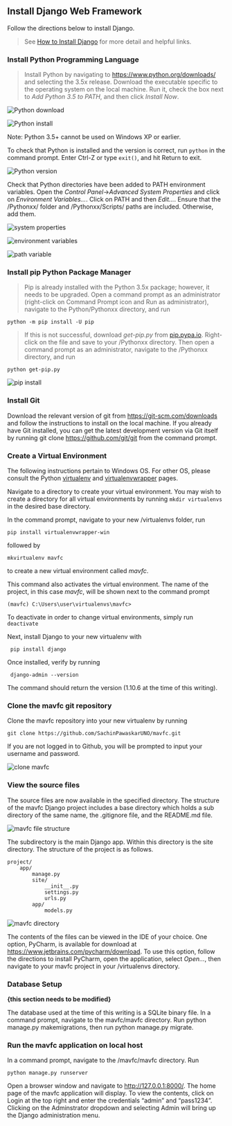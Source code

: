 ## Install Django Web Framework  

Follow the directions below to install Django.
> See [How to Install Django](https://docs.djangoproject.com/en/1.10/topics/install/) for more detail and helpful links.

### Install Python Programming Language
>Install Python by navigating to https://www.python.org/downloads/ and selecting the 3.5x release.
Download the executable specific to the operating system on the local machine. Run it, check the box next to _Add
Python 3.5 to PATH_, and then click _Install Now_.

![Python download](img/pythoninstall.jpg)

![Python install](img/pythoninstall2.jpg)

Note: Python 3.5+ cannot be used on Windows XP or earlier.

To check that Python is installed and the version is correct, run `python` in the command prompt.
Enter Ctrl-Z or type `exit()`, and hit Return to exit.

![Python version](img/pythoninstalledcmdprompt.jpg)

Check that Python directories have been added to PATH environment variables. Open the _Control Panel_->_Advanced System
Properties_ and click on _Environment Variables…_. Click on PATH and then _Edit…_. Ensure that the /Pythonxx/ folder
and /Pythonxx/Scripts/ paths are included. Otherwise, add them.

![system properties](img/pythonenvvariables.jpg)

![environment variables](img/pythonenvvariablespath.jpg)

![path variable](img/pythonenvvariablespath2.jpg)

### Install pip Python Package Manager
>Pip is already installed with the Python 3.5x package; however, it needs to be upgraded. Open a command
prompt as an administrator (right-click on Command Prompt icon and Run as administrator), navigate
to the
Python/Pythonxx directory, and run

```
python -m pip install -U pip
```
>If this is not successful, download _get-pip.py_ from
[pip.pypa.io](https://pip.pypa.io/en/latest/installing/).
Right-click on the file and save to your /Pythonxx directory. Then open a command prompt as an
administrator,
navigate to the /Pythonxx directory, and run

```
python get-pip.py
```
![pip install](mavfc/img/pythoninstallpip.jpg)

### Install Git

Download the relevant version of git from https://git-scm.com/downloads and follow the instructions to install
on the local machine.
If you already have Git installed, you can get the latest development version via Git itself by running git
clone https://github.com/git/git from the command prompt.

### Create a Virtual Environment
The following instructions pertain to Windows OS. For other OS, please consult the Python
[virtualenv](https://pypi.python.org/pypi/virtualenv) and
[virtualenvwrapper](https://pypi.python.org/pypi/virtualenvwrapper-win) pages.

Navigate to a directory to create your virtual environment. You may wish to create a directory for all virtual
environments by running `mkdir virtualenvs` in the desired base directory.

In the command prompt, navigate to your new /virtualenvs folder, run
```
pip install virtualenvwrapper-win
```
followed by
```
mkvirtualenv mavfc
```
to create a new virtual environment called _mavfc_.

This command also activates the virtual environment. The name of the project, in this case _mavfc_, will be
shown next to the command prompt
```
(mavfc) C:\Users\user\virtualenvs\mavfc>
```
To deactivate in order to change virtual environments, simply run `deactivate`

Next, install Django to your new virtualenv with
```
 pip install django
```
Once installed, verify by running
```
 django-admin --version
```
The command should return the version (1.10.6 at the time of this writing).

### Clone the mavfc git repository
Clone the mavfc repository into your new virtualenv by running
```
git clone https://github.com/SachinPawaskarUNO/mavfc.git
```
If you are not logged in to Github, you will be prompted to input your username and password.

![clone mavfc](mavfc/img/installvirtualenvmavfc2.jpg)

### View the source files
The source files are now available in the specified directory. The structure of the mavfc Django project includes a base directory which holds a sub directory of the same name, the .gitignore file, and the README.md file.

![mavfc file structure](mavfc/img/mavfcfilestructure.jpg)

The subdirectory is the main Django app. Within this directory is the site directory. The structure of the
project is as follows.
```
project/
    app/
        manage.py
        site/
            __init__.py
            settings.py
            urls.py
        app/
            models.py
```
![mavfc directory](mavfc/img/installvirtualenvmavfc3.jpg)

The contents of the files can be viewed in the IDE of your choice.  One option, PyCharm, is available for
download at https://www.jetbrains.com/pycharm/download. To use this option, follow the directions to install
PyCharm, open the application, select _Open…_, then navigate to your mavfc project in your /virtualenvs
directory.

### Database Setup
**{this section needs to be modified}**

The database used at the time of this writing is a SQLite binary file.
In a command prompt, navigate to the mavfc/mavfc directory. Run python manage.py makemigrations, then run python manage.py migrate.

### Run the mavfc application on local host
In a command prompt, navigate to the /mavfc/mavfc directory. Run
```
python manage.py runserver
```
Open a browser window and navigate to http://127.0.0.1:8000/. The home page of the mavfc application will
display. To view the contents, click on Login at the top right and enter the credentials “admin” and
“pass1234”. Clicking on the Adminstrator dropdown and selecting Admin will bring up the Django
administration menu.
